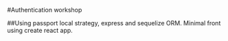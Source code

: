 #Authentication workshop

##Using passport local strategy, express and sequelize ORM. Minimal front using create react app.